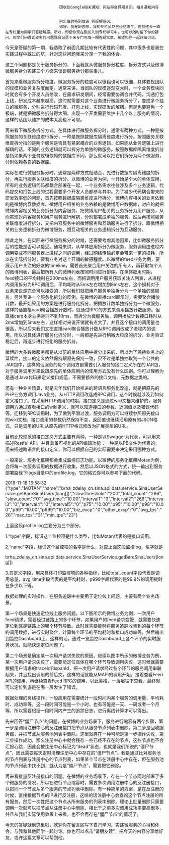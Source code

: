 
                            
                            因收到Google相关通知，网站将会择期关闭。相关通知内容
                            
                            
                            阿忠伯的特别放送 答疑解惑01
                            你好，我是胡忠想，我的专栏虽然已经结束了，但我还会一直在专栏里为同学们答疑解惑。所以，即使你现在刚加入到专栏学习中，也可以随时留下你的疑问。同学们问得比较多的问题我会记录下来专门写成一期答疑文章，希望和你一起详细讨论。

今天是答疑的第一期，我选取了前面几期比较有代表性的问题，其中很多也是我在实践过程中踩过的坑，针对这些问题我来分享一下我的体会。



这三个问题都是关于服务拆分的，下面我就从微服务拆分粒度、拆分方式以及微博微服务拆分实践三个方面来谈谈服务拆分那些事儿。

首先来看微服务拆分粒度。微服务拆分的粒度可以很粗也可以很细，具体要视团队的规模和业务复杂度而定。通常来讲，当团队的规模逐渐变大时，一个业务模块同时就会有多个开发人员修改，在需求研发期间，经常需要协调合并代码，沟通打包上线，研发成本越来越高，这时就需要对这个业务进行微服务拆分了，变成多个独立的微服务，分别进行代码开发、打包上线，实现研发的解耦。但是也要避免一个极端，就是把微服务拆分得太细，出现一个开发需要维护十几个以上服务的情况，这样的话团队维护的成本太高也不可取。

再来看下微服务拆分方式。在具体进行微服务拆分时，通常有两种方式，一种是按照服务的关联维度进行拆分，一种是按照数据库隔离维度进行拆分。按照服务关联维度拆分指的是两个服务是否具有紧密耦合的业务逻辑，如果能从业务逻辑上进行解耦的话，不同的业务逻辑就可以拆分为单独的微服务。按照数据库隔离维度拆分是指如果两个业务逻辑依赖的数据库不同，那么就可以把它们拆分为两个微服务，分别依赖各自的数据库。

实际在进行微服务拆分时，通常是两种方式相结合，先进行数据库隔离维度的拆分，再进行服务关联维度的拆分。以微博的业务为例，一开始是个大的单体应用，所有的业务逻辑代码都耦合部署在一起，一个业务需求往往涉及多个业务逻辑，代码提交和打包上线的过程需要多个开发人员都参与其中。为了减少代码耦合带来的研发效率低的问题，首先按照数据库隔离维度进行拆分，微博内容相关的业务依赖的是微博内容数据库、微博用户相关的业务依赖的是微博用户数据库，对应的就把微博内容相关的业务拆分为内容服务、把微博用户相关的业务拆分为用户服务，从而实现对内容服务和用户服务进行解耦，分别部署成单独的服务。然后再按照服务关联维度进行拆分，又把内容服务中的微博服务和互动服务进行了拆分，跟微博相关的业务逻辑拆分为微博服务，跟互动相关的业务逻辑拆分为互动服务。

除此之外，在实际进行微服务拆分的时候，还需要考虑其他因素，比如微服务拆分后的性能是否可以接受。通常来讲，从单体应用拆分为微服务，服务调用由进程内调用变成不同服务器上进程之间的调用，经过网络传输必定会带来一定的损耗，所以在实际拆分时，要看业务对这个开销的敏感程度。以微博的feed业务为例，要展示用户关注的好友的timeline，需要首先聚合用户关注的所有人，再获取每个人的微博列表，最后把所有人的微博列表按照时间进行排序。在单体应用时期，feed接口的平均耗时在200ms左右，而把调用用户服务获取关注人列表，从进程内调用拆分为RPC调用后，平均耗时从5ms左右增加到8ms左右，这个损耗对于业务来说是完全可以接受的，所以我们就把用户服务单独拆分为一个单独的微服务。另外我讲一个服务化拆分的反例，在微博的直播card展示时，需要聚合播放计数，最开始采用的方案是进行服务化拆分，把播放计数单独拆分为一个微服务，这样的话直播card聚合播放计数时，就通过RPC的方式来调用播放计数服务。但直播card本身业务耗时不到10ms，而拆分为微服务后，调用播放计数接口耗时从2ms增加到5ms左右，这样相对来说开销就有点大了，并且这个接口的调用量也很高，所以后来我们又把直播card聚合播放计数从RPC调用改成了进程内的调用。所以说具体进行服务化拆分时，一般都是先进行稍微大粒度的拆分，业务验证稳定后，再逐步进行细化的服务拆分。



微博的大多数微服务都是从以前的单体应用中拆分出来的，所以为了保持业务上的延续性，接口的定义依然保持跟原先保持一致，只不过是单独抽取到一个公共的JAR包中，这样的话服务的每个调用方都需要引入服务的接口定义所在的JAR包，对于服务调用方来说跟原先的单体应用内的使用方式没有什么区别。你可以理解为是通过Java代码来定义接口规范，不需要额外的接口文档、元数据之类的。

还有一种业务场景，就是去年我们开始推进的跨语言服务化改造，就是把原先的PHP业务方调用Java业务，从HTTP调用改造成RPC调用，这个时候就涉及到如何定义接口了。在采用HTTP调用的时期，接口定义是通过wiki文档来维护的，服务调用方通过查看接口的wiki定义，就可以知道接口的参数、返回值以及错误代码等。迁移到RPC调用时，为了做到平滑过渡，服务调用方可以继续参照原先接口的wiki文档，接口调用的参数仍然保持不变，返回值也继续沿用原有的JSON格式，只是调用的URL从原先的HTTP格式修改为扩展类型的URL。

目前比较规范的接口定义方式主要有两种，一种是以Swagger为代表，可以用来描述Restful API，并且具备可视化的API编辑功能；一种是以PB文件为代表的，用来描述跨语言的接口定义，你可以根据自己的实际需要来决定采用哪种方式。



一般来说，服务化框架都会集成监控日志功能。以微博的服务化框架Motan为例，会将每一次服务调用的数据进行收集，然后以JSON格式的方式，统一输出到服务部署路径下logs目录中的profile.log，它的格式你可以参考下面的代码。

2018-11-18 16:58:32 {"type":"MOTAN","name":"brha_zdelay_cn.sina.api.data.service.SinaUserService.getBareSinaUsers(long[])","slowThreshold":"200","total_count":"266","slow_count":"0","avg_time":"10.00","interval1":"0","interval2":"266","interval3":"0","interval4":"0","interval5":"0","p75":"10.00","p95":"10.00","p98":"10.00","p99":"10.00","p999":"10.00","biz_excp":"0","other_excp":"0","avg_tps":"26","max_tps":"31","min_tps":"23"}


上面这段profile.log主要分为三个部分。

1.“type”字段，标识这个监控项是什么类型，比如Motan代表的是接口调用。

2.“name”字段，标识这个监控项的名字是什么，对应上面这段监控log，名字就是

brha_zdelay_cn.sina.api.data.service.SinaUserService.getBareSinaUsers(long[])


3.自定义字段，用来具体打印监控项的各种指标，比如total_count字段代表是调用总量，avg_time字段代表的是平均耗时，p999字段代表的是99.9%的调用耗时在多少以下等。



数据处理的实时操作，在服务追踪中主要用于定位线上问题，主要有两个业务场景。

第一个场景是快速定位线上服务问题。以下图所示的微博业务为例，一次用户feed请求，需要经过链路上的多个环节，如果用户的feed请求变慢，就需要快速定位到底是链路上的哪个环节导致。此时就需要能够将服务追踪收集到的每个环节的调用数据，进行实时聚合，计算每个环节的平均耗时和接口成功率等，然后输出到监控Dashboard上。这样的话，通过一览监控Dashboard上各个环节的实时服务状况，就能快速定位问题了。

第二个场景是确定某一次用户请求失败的原因。继续以图中所示的微博业务为例，某一次用户请求失败了，需要能定位具体在哪个环节导致调用失败，这时候就需要根据用户请求的traceId和spanId，把一次用户请求经过各个环节的服务调用串联起来，并且找出调用的前后文，这样的话就能从MAPI的调用开始，接着查看Feed API的调用，再继续查看Feed RPC的调用，以此类推，一层层往下查看，最终就可以定位到底是在哪一层发生了错误。



数据处理的离线操作，一般应用在需要统计一段时间内某个服务的调用量、平均耗时、成功率等，这一段时间可能是一个小时，也有可能是一天、一周或者一个月等，所以需要根据一段时间内产生的追踪日志，进行离线计算才可以得出。



先来回答“僵尸节点”的问题。在微博的业务场景下，服务进行缩容有两个步骤，第一步是调用注册中心的反注册接口把节点从服务节点列表中删除，第二步是回收服务器，并把节点从服务池列表中删除。这里就存在一种可能是第一步操作失败，第二步操作成功，那么注册中心中就会残存一些已经不存在的节点，这些节点也不会汇报心跳，因此会被注册中心标记为“dead”状态，也就是我们所说的“僵尸节点”，因此需要每天定时清理注册中心中存在的“僵尸节点”。我是通过比对服务池的节点列表与注册中心的节点列表，如果某个节点在注册中心中存在，但在服务池的节点列表中找不到，就认为是“僵尸节点”，需要把它删除。

再来看批量反注册接口的问题。在微博的业务场景下，存在一个节点同时部署了多个微服务的情况，所以在进行节点缩容时，需要多次调用注册中心的反注册接口，以把同一个节点从多个服务的节点列表中删除。有一种简单的方案，是在反注册的时候，直接根据节点的IP进行反注册，这样的话注册中心会查询这个节点注册的所有服务，然后一次性把这个节点从所有服务的列表中删除。理论上批量删除只需要调用一次就可以把节点从注册中心中删除，相比于之前多次调用成功率要高很多，并且从我们实际使用效果上来看，也不会再存在“僵尸节点”的情况了。

今天的答疑就到这里啦，欢迎你在留言区写下自己学习、实践微服务的心得和体会，与我和其他同学一起讨论。你也可以点击“请朋友读”，把今天的内容分享给好友，或许这篇文章可以帮到他。

                        
                        
                            